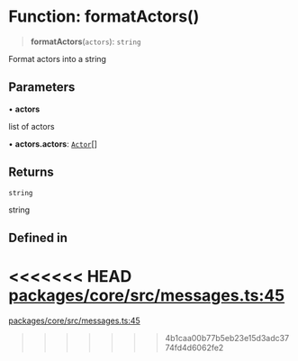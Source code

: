 # Function: formatActors()

> **formatActors**(`actors`): `string`

Format actors into a string

## Parameters

• **actors**

list of actors

• **actors.actors**: [`Actor`](../interfaces/Actor.md)[]

## Returns

`string`

string

## Defined in

<<<<<<< HEAD
[packages/core/src/messages.ts:45](https://github.com/8bitsats/eliza/blob/b6c06b96b915454d08a65f46cfdce8da763cbf85/packages/core/src/messages.ts#L45)
=======
[packages/core/src/messages.ts:45](https://github.com/ai16z/eliza/blob/7fcf54e7fb2ba027d110afcc319c0b01b3f181dc/packages/core/src/messages.ts#L45)
>>>>>>> 4b1caa00b77b5eb23e15d3adc3774fd4d6062fe2
